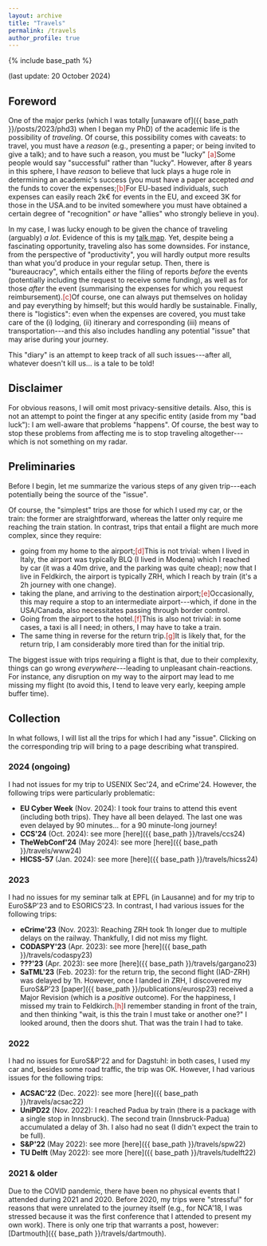 ```yaml
---
layout: archive
title: "Travels"
permalink: /travels
author_profile: true
---
```


{% include base_path %}

(last update: 20 October 2024) 

## Foreword

One of the major perks (which I was totally [unaware of]({{ base_path }}/posts/2023/phd3) when I began my PhD) of the academic life is the possibility of _traveling_. Of course, this possibility comes with caveats: to travel, you must have a _reason_ (e.g., presenting a paper; or being invited to give a talk); and to have such a reason, you must be "lucky" <span class="footnote"><a style="color:firebrick">[a]</a><span class="footnote_content">Some people would say "successful" rather than "lucky". However, after 8 years in this sphere, I have _reason_ to believe that luck plays a huge role in determining an academic's success</span></span> (you must have a paper accepted _and_ the funds to cover the expenses;<span class="footnote"><a style="color:firebrick">[b]</a><span class="footnote_content">For EU-based individuals, such expenses can easily reach 2k€ for events in the EU, and exceed 3K for those in the USA.</span></span>and to be invited somewhere you must have obtained a certain degree of "recognition" _or_ have "allies" who strongly believe in you).

In my case, I was lucky enough to be given the chance of traveling (arguably) _a lot_. Evidence of this is my [talk map](https://www.giovanniapruzzese.com/talkmap.html). Yet, despite being a fascinating opportunity, traveling also has some downsides. For instance, from the perspective of "productivity", you will hardly output more results than what you'd produce in your regular setup. Then, there is "bureaucracy", which entails either the filing of reports _before_ the events (potentially including the request to receive some funding), as well as for those _after_ the event (summarising the expenses for which you request reimbursement).<span class="footnote"><a style="color:firebrick">[c]</a><span class="footnote_content">Of course, one can always put themselves on holiday and pay everything by himself; but this would hardly be sustainable.</span></span> Finally, there is "logistics": even when the expenses are covered, you must take care of the (i) lodging, (ii) itinerary and corresponding (iii) means of transportation---and this also includes handling any potential "issue" that may arise during your journey.

This "diary" is an attempt to keep track of all such issues---after all, whatever doesn't kill us... is a tale to be told!

## Disclaimer

For obvious reasons, I will omit most privacy-sensitive details. Also, this is not an attempt to point the finger at any specific entity (aside from my "bad luck"): I am well-aware that problems "happens". Of course, the best way to stop these problems from affecting me is to stop traveling altogether---which is not something on my radar.

## Preliminaries

Before I begin, let me summarize the various steps of any given trip---each potentially being the source of the "issue".

Of course, the "simplest" trips are those for which I used my car, or the train: the former are straightforward, whereas the latter only require me reaching the train station. In contrast, trips that entail a flight are much more complex, since they require: 

* going from my home to the airport;<span class="footnote"><a style="color:firebrick">[d]</a><span class="footnote_content">This is not trivial: when I lived in Italy, the airport was typically BLQ (I lived in Modena) which I reached by car (it was a 40m drive, and the parking was quite cheap); now that I live in Feldkirch, the airport is typically ZRH, which I reach by train (it's a 2h journey with one change).</span></span> 
* taking the plane, and arriving to the destination airport;<span class="footnote"><a style="color:firebrick">[e]</a><span class="footnote_content">Occasionally, this may require a stop to an intermediate airport---which, if done in the USA/Canada, also necessitates passing through border control.</span></span>
* Going from the airport to the hotel.<span class="footnote"><a style="color:firebrick">[f]</a><span class="footnote_content">This is also not trivial: in some cases, a taxi is all I need; in others, I may have to take a train.</span></span>
* The same thing in reverse for the return trip.<span class="footnote"><a style="color:firebrick">[g]</a><span class="footnote_content">It is likely that, for the return trip, I am considerably more tired than for the initial trip.</span></span>

The biggest issue with trips requiring a flight is that, due to their complexity, things can go wrong _everywhere_---leading to unpleasant chain-reactions. For instance, any disruption on my way to the airport may lead to me missing my flight (to avoid this, I tend to leave very early, keeping ample buffer time).

## Collection

In what follows, I will list all the trips for which I had any "issue". Clicking on the corresponding trip will bring to a page describing what transpired.

### 2024 (ongoing)

I had not issues for my trip to USENIX Sec'24, and eCrime'24. However, the following trips were particularly problematic:

* **EU Cyber Week** (Nov. 2024): I took four trains to attend this event (including both trips). They have all been delayed. The last one was even delayed by 90 minutes... for a 90 minute-long journey!
* **CCS'24** (Oct. 2024): see more [here]({{ base_path }}/travels/ccs24)
* **TheWebConf'24** (May 2024): see more [here]({{ base_path }}/travels/www24)
* **HICSS-57** (Jan. 2024): see more [here]({{ base_path }}/travels/hicss24)


### 2023

I had no issues for my seminar talk at EPFL (in Lausanne) and for my trip to EuroS&P'23 and to ESORICS'23. In contrast, I had various issues for the following trips:

* **eCrime'23** (Nov. 2023): Reaching ZRH took 1h longer due to multiple delays on the railway. Thankfully, I did not miss my flight.
* **CODASPY'23** (Apr. 2023): see more [here]({{ base_path }}/travels/codaspy23)
* **???'23** (Apr. 2023): see more [here]({{ base_path }}/travels/gargano23)
* **SaTML'23** (Feb. 2023): for the return trip, the second flight (IAD-ZRH) was delayed by 1h. However, once I landed in ZRH, I discovered my EuroS&P'23 [paper]({{ base_path }}/publications/eurosp23) received a Major Revision (which is a _positive_ outcome). For the happiness, I missed my train to Feldkirch.<span class="footnote"><a style="color:firebrick">[h]</a><span class="footnote_content">I remember standing in front of the train, and then thinking "wait, is this the train I must take or another one?" I looked around, then the doors shut. That was the train I had to take.</span></span>

### 2022

I had no issues for EuroS&P'22 and for Dagstuhl: in both cases, I used my car and, besides some road traffic, the trip was OK. However, I had various issues for the following trips:

* **ACSAC'22** (Dec. 2022): see more [here]({{ base_path }}/travels/acsac22) 
* **UniPD22** (Nov. 2022): I reached Padua by train (there is a package with a single stop in Innsbruck). The second train (Innsbruck-Padua) accumulated a delay of 3h. I also had no seat (I didn't expect the train to be full).
* **S&P'22** (May 2022): see more [here]({{ base_path }}/travels/spw22)
* **TU Delft** (May 2022): see more [here]({{ base_path }}/travels/tudelft22)

### 2021 & older

Due to the COVID pandemic, there have been no physical events that I attended during 2021 and 2020. Before 2020, my trips were "stressful" for reasons that were unrelated to the journey itself (e.g., for NCA'18, I was stressed because it was the first conference that I attended to present my own work). There is only one trip that warrants a post, however: [Dartmouth]({{ base_path }}/travels/dartmouth).
